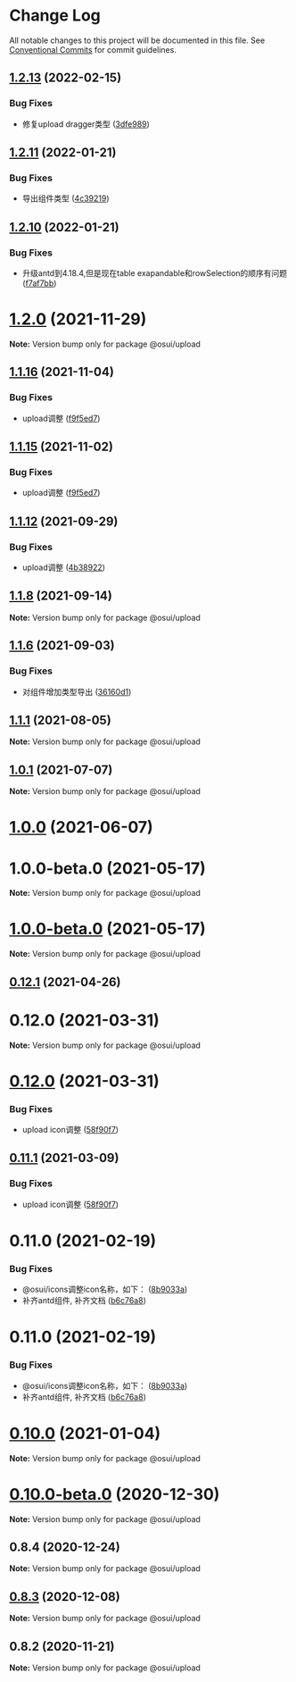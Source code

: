 # Change Log

All notable changes to this project will be documented in this file.
See [Conventional Commits](https://conventionalcommits.org) for commit guidelines.

## [1.2.13](https://gitee.com/gitee-fe/osui/tree/master/compare/v1.2.12...v1.2.13) (2022-02-15)


### Bug Fixes

* 修复upload dragger类型 ([3dfe989](https://gitee.com/gitee-fe/osui/tree/master/commits/3dfe9893a1702bea4a83acd714df51f876656482))





## [1.2.11](https://gitee.com/gitee-fe/osui/tree/master/compare/v1.2.10...v1.2.11) (2022-01-21)


### Bug Fixes

* 导出组件类型 ([4c39219](https://gitee.com/gitee-fe/osui/tree/master/commits/4c3921907367349892ecf79631d2ad7f606deb74))





## [1.2.10](https://gitee.com/gitee-fe/osui/tree/master/compare/v1.2.9...v1.2.10) (2022-01-21)


### Bug Fixes

* 升级antd到4.18.4,但是现在table exapandable和rowSelection的顺序有问题 ([f7af7bb](https://gitee.com/gitee-fe/osui/tree/master/commits/f7af7bbad5ed53099f4cc4c97c5852e631846616))





# [1.2.0](https://gitee.com/gitee-fe/osui/tree/master/compare/v1.1.23...v1.2.0) (2021-11-29)

**Note:** Version bump only for package @osui/upload





## [1.1.16](https://gitee.com/gitee-fe/osui/tree/master/compare/v1.1.10...v1.1.16) (2021-11-04)


### Bug Fixes

* upload调整 ([f9f5ed7](https://gitee.com/gitee-fe/osui/tree/master/commits/f9f5ed78b91fbed80aa74cb5599985cc48741283))





## [1.1.15](https://gitee.com/gitee-fe/osui/tree/master/compare/v1.1.10...v1.1.15) (2021-11-02)


### Bug Fixes

* upload调整 ([f9f5ed7](https://gitee.com/gitee-fe/osui/tree/master/commits/f9f5ed78b91fbed80aa74cb5599985cc48741283))





## [1.1.12](https://gitee.com/gitee-fe/osui/tree/master/compare/v1.1.10...v1.1.12) (2021-09-29)


### Bug Fixes

* upload调整 ([4b38922](https://gitee.com/gitee-fe/osui/tree/master/commits/4b38922942552f0ad963a497be764ebde3d0b452))





## [1.1.8](https://gitee.com/gitee-fe/osui/tree/master/compare/v1.1.7...v1.1.8) (2021-09-14)

**Note:** Version bump only for package @osui/upload





## [1.1.6](https://gitee.com/gitee-fe/osui/tree/master/compare/v1.1.5...v1.1.6) (2021-09-03)


### Bug Fixes

* 对组件增加类型导出 ([36160d1](https://gitee.com/gitee-fe/osui/tree/master/commits/36160d14e8fee068f34d363d529345d95cfbd39e))





## [1.1.1](https://gitee.com/gitee-fe/osui/tree/master/compare/v1.0.0-beta.1...v1.1.1) (2021-08-05)

**Note:** Version bump only for package @osui/upload





## [1.0.1](https://gitee.com/gitee-fe/osui/tree/master/compare/@osui/upload@1.0.0...@osui/upload@1.0.1) (2021-07-07)

**Note:** Version bump only for package @osui/upload





# [1.0.0](https://gitee.com/gitee-fe/osui/tree/master/compare/@osui/upload@0.12.1...@osui/upload@1.0.0) (2021-06-07)



# 1.0.0-beta.0 (2021-05-17)

**Note:** Version bump only for package @osui/upload





# [1.0.0-beta.0](https://gitee.com/gitee-fe/osui/tree/master/compare/v0.12.1...v1.0.0-beta.0) (2021-05-17)

**Note:** Version bump only for package @osui/upload





## [0.12.1](https://gitee.com/gitee-fe/osui/tree/master/compare/@osui/upload@0.11.1...@osui/upload@0.12.1) (2021-04-26)



# 0.12.0 (2021-03-31)

**Note:** Version bump only for package @osui/upload





# [0.12.0](https://gitee.com/gitee-fe/osui/tree/master/compare/v0.11.0...v0.12.0) (2021-03-31)


### Bug Fixes

* upload icon调整 ([58f90f7](https://gitee.com/gitee-fe/osui/tree/master/commits/58f90f70dfda470c6e33adc20cf44c134bec2f92))





## [0.11.1](https://gitee.com/gitee-fe/osui/tree/master/compare/@osui/upload@0.10.0...@osui/upload@0.11.1) (2021-03-09)


### Bug Fixes

* upload icon调整 ([58f90f7](https://gitee.com/gitee-fe/osui/tree/master/commits/58f90f70dfda470c6e33adc20cf44c134bec2f92))



# 0.11.0 (2021-02-19)


### Bug Fixes

* @osui/icons调整icon名称，如下： ([8b9033a](https://gitee.com/gitee-fe/osui/tree/master/commits/8b9033af14f14ebae853692523739ca22c64123a))
* 补齐antd组件, 补齐文档 ([b6c76a8](https://gitee.com/gitee-fe/osui/tree/master/commits/b6c76a864b121479e151a97e926546f3370d0aed))





# 0.11.0 (2021-02-19)


### Bug Fixes

* @osui/icons调整icon名称，如下： ([8b9033a](https://gitee.com/gitee-fe/osui/tree/master/commits/8b9033af14f14ebae853692523739ca22c64123a))
* 补齐antd组件, 补齐文档 ([b6c76a8](https://gitee.com/gitee-fe/osui/tree/master/commits/b6c76a864b121479e151a97e926546f3370d0aed))





# [0.10.0](https://gitee.com/gitee-fe/osui/tree/master/compare/@osui/upload@0.10.0-beta.0...@osui/upload@0.10.0) (2021-01-04)

**Note:** Version bump only for package @osui/upload





# [0.10.0-beta.0](https://gitee.com/gitee-fe/osui/tree/master/compare/@osui/upload@0.8.4...@osui/upload@0.10.0-beta.0) (2020-12-30)

**Note:** Version bump only for package @osui/upload





## 0.8.4 (2020-12-24)

**Note:** Version bump only for package @osui/upload





## [0.8.3](https://gitee.com/gitee-fe/osui/tree/master/compare/@osui/upload@0.8.2...@osui/upload@0.8.3) (2020-12-08)

**Note:** Version bump only for package @osui/upload





## 0.8.2 (2020-11-21)

**Note:** Version bump only for package @osui/upload
